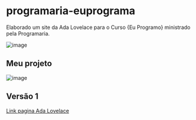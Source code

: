 # programaria-euprograma
Elaborado um site da Ada Lovelace para o Curso {Eu Programo} ministrado pela Programaria.


![image](https://user-images.githubusercontent.com/60848932/95010764-59ba1280-0602-11eb-8508-fb31698e77ca.png)


## Meu projeto
![image](https://user-images.githubusercontent.com/60848932/95010818-cc2af280-0602-11eb-8da2-dbc628f43c89.png)

## Versão 1
<a href="ada-euprogramo.netlify.app" target="_blank">  Link pagina Ada Lovelace </a>
